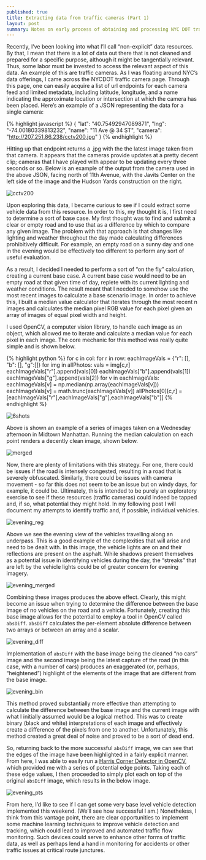 ```yaml
---
published: true
title: Extracting data from traffic cameras (Part 1)
layout: post
summary: Notes on early process of obtaining and processing NYC DOT traffic camera image streams
---
```


Recently, I’ve been looking into what I’ll call “non-explicit” data resources. By that, I mean that there is a lot of data out there that is not cleaned and prepared for a specific purpose, although it might be tangentially relevant. Thus, some labor must be invested to access the relevant aspect of this data. An example of this are traffic cameras. As I was floating around NYC’s data offerings, I came across the NYCDOT traffic camera page. Through this page, one can easily acquire a list of url endpoints for each camera feed and limited metadata, including latitude, longitude, and a name indicating the approximate location or intersection at which the camera has been placed. Here’s an example of a JSON representing the data for a single camera:

{% highlight javascript %}
{
  "lat": "40.75492947089871",
  "lng": "-74.00180339813232",
  "name": "11 Ave @ 34 ST",
  "camera": "http://207.251.86.238/cctv200.jpg"
}
{% endhighlight %}

Hitting up that endpoint returns a .jpg with the the latest image taken from that camera. It appears that the cameras provide updates at a pretty decent clip; cameras that I have played with appear to be updating every three seconds or so. Below is an example of the output from the camera used in the above JSON, facing north of 11th Avenue, with the Javits Center on the left side of the image and the Hudson Yards construction on the right.

![cctv200](https://raw.githubusercontent.com/kuanb/kuanb.github.io/master/images/_posts/traffic-cameras/cctv200.png)

Upon exploring this data, I became curious to see if I could extract some vehicle data from this resource. In order to this, my thought it is, I first need to determine a sort of base case. My first thought was to find and submit a clear or empty road and to use that as a difference by which to compare any given image. The problem with that approach is that changes like lighting and weather throughout the day made calculating differences prohibitively difficult. For example, an empty road on a sunny day and one in the evening would be effectively too different to perform any sort of useful evaluation.

As a result, I decided I needed to perform a sort of “on the fly” calculation, creating a current base case. A current base case would need to be an empty road at that given time of day, replete with its current lighting and weather conditions. The result meant that I needed to somehow use the most recent images to calculate a base scenario image. In order to achieve this, I built a median value calculator that iterates through the most recent n images and calculates the median pixel RGB value for each pixel given an array of images of equal pixel width and height.

I used OpenCV, a computer vision library, to handle each image as an object, which allowed me to iterate and calculate a median value for each pixel in each image. The core mechanic for this method was really quite simple and is shown below.

{% highlight python %}
for c in col:
  for r in row:
    eachImageVals = {"r": [], "b": [], "g":[]}
    for img in allPhotos:
      vals = img[c,r]
      eachImageVals["r"].append(vals[0])
      eachImageVals["b"].append(vals[1])
      eachImageVals["g"].append(vals[2])
    for v in eachImageVals:
      eachImageVals[v] = np.median(np.array(eachImageVals[v]))
      eachImageVals[v] = math.trunc(eachImageVals[v])
    allPhotos[0][c,r] = [eachImageVals["r"],eachImageVals["g"],eachImageVals["b"]]
{% endhighlight %}

![6shots](https://raw.githubusercontent.com/kuanb/kuanb.github.io/master/images/_posts/traffic-cameras/6shots.png)

Above is shown an example of a series of images taken on a Wednesday afternoon in Midtown Manhattan. Running the median calculation on each point renders a decently clean image, shown below. 

![merged](https://raw.githubusercontent.com/kuanb/kuanb.github.io/master/images/_posts/traffic-cameras/merged.png)

Now, there are plenty of limitations with this strategy. For one, there could be issues if the road is intensely congested, resulting in a road that is severely obfuscated. Similarly, there could be issues with camera movement - so far this does not seem to be an issue but on windy days, for example, it could be. Ultimately, this is intended to be purely an exploratory exercise to see if these resources (traffic cameras) could indeed be tapped and, if so, what potential they might hold. In my following post I will document my attempts to identify traffic and, if possible, individual vehicles.

![evening_reg](https://raw.githubusercontent.com/kuanb/kuanb.github.io/master/images/_posts/traffic-cameras/evening_reg.png)

Above we see the evening view of the vehicles travelling along an underpass. This is a good example of the complexities that will arise and need to be dealt with. In this image, the vehicle lights are on and their reflections are present on the asphalt. While shadows present themselves as a potential issue in identifying vehicles during the day, the “streaks” that are left by the vehicle lights could be of greater concern for evening imagery.

![evening_merged](https://raw.githubusercontent.com/kuanb/kuanb.github.io/master/images/_posts/traffic-cameras/evening_merged.png)

Combining these images produces the above effect. Clearly, this might become an issue when trying to determine the difference between the base image of no vehicles on the road and a vehicle. Fortunately, creating this base image allows for the potential to employ a tool in OpenCV called `absDiff`. `absDiff` calculates the per-element absolute difference between two arrays or between an array and a scalar.

![evening_diff](https://raw.githubusercontent.com/kuanb/kuanb.github.io/master/images/_posts/traffic-cameras/evening_diff.png)

Implementation of `absDiff` with the base image being the cleaned “no cars” image and the second image being the latest capture of the road (in this case, with a number of cars) produces an exaggerated (or, perhaps, “heightened”) highlight of the elements of the image that are different from the base image. 

![evening_bin](https://raw.githubusercontent.com/kuanb/kuanb.github.io/master/images/_posts/traffic-cameras/evening_bin.png)

This method proved substantially more effective than attempting to calculate the difference between the base image and the current image with what I initially assumed would be a logical method. This was to create binary (black and white) interpretations of each image and effectively create a difference of the pixels from one to another. Unfortunately, this method created a great deal of noise and proved to be a sort of dead end.

So, returning back to the more successful `absDiff` image, we can see that the edges of the image have been highlighted in a fairly explicit manner. From here, I was able to easily run a [Harris Corner Detector in OpenCV](http://opencv-python-tutroals.readthedocs.org/en/latest/py_tutorials/py_feature2d/py_features_harris/py_features_harris.html), which provided me with a series of potential edge points. Taking each of these edge values, I then proceeded to simply plot each on top of the original `absDiff` image, which results in the below image.

![evening_pts](https://raw.githubusercontent.com/kuanb/kuanb.github.io/master/images/_posts/traffic-cameras/evening_pts.png)

From here, I’d like to see if I can get some very base level vehicle detection implemented this weekend. (We’ll see how successful I am.) Nonetheless, I think from this vantage point, there are clear opportunities to implement some machine learning techniques to improve vehicle detection and tracking, which could lead to improved and automated traffic flow monitoring. Such devices could serve to enhance other forms of traffic data, as well as perhaps lend a hand in monitoring for accidents or other traffic issues at critical route junctures.





